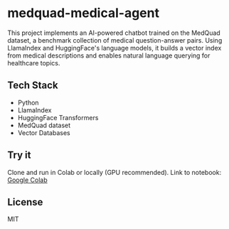 # medquad-medical-agent

This project implements an AI-powered chatbot trained on the MedQuad dataset, a benchmark collection of medical question-answer pairs. Using LlamaIndex and HuggingFace's language models, it builds a vector index from medical descriptions and enables natural language querying for healthcare topics.

## Tech Stack
- Python
- LlamaIndex
- HuggingFace Transformers
- MedQuad dataset
- Vector Databases

## Try it
Clone and run in Colab or locally (GPU recommended). Link to notebook: [Google Colab](https://colab.research.google.com/drive/1BY11_hBm4KjzFnJIu5P3NE6qFr_MlieN)

## License
MIT


